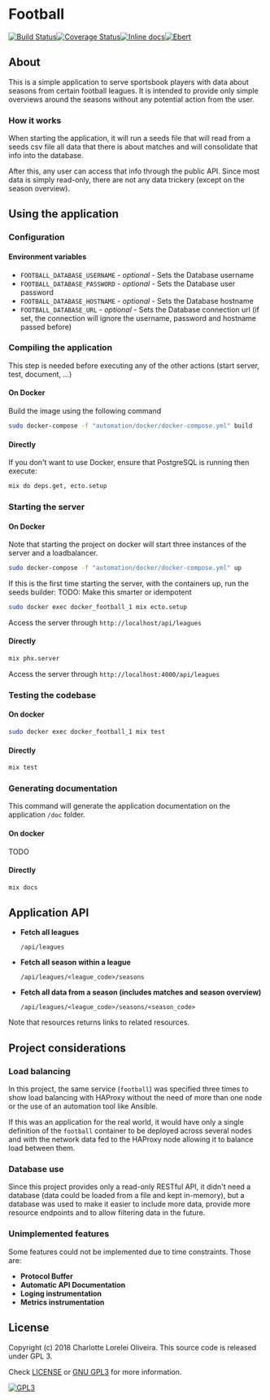 # Football
[![Build Status](https://travis-ci.org/mememori/football.svg?branch=master)](https://travis-ci.org/mememori/football)[![Coverage Status](https://coveralls.io/repos/github/mememori/football/badge.svg?branch=master)](https://coveralls.io/github/mememori/football?branch=master)[![Inline docs](http://inch-ci.org/github/mememori/football.svg?branch=master)](http://inch-ci.org/github/mememori/football)[![Ebert](https://ebertapp.io/github/mememori/football.svg)](https://ebertapp.io/github/mememori/football)

## About
This is a simple application to serve sportsbook players with data about seasons from certain football leagues. It is intended to provide only simple overviews around the seasons without any potential action from the user.

### How it works
When starting the application, it will run a seeds file that will read from a seeds csv file all data that there is about matches and will consolidate that info into the database.

After this, any user can access that info through the public API. Since most data is simply read-only, there are not any data trickery (except on the season overview).

## Using the application
### Configuration
#### Environment variables
- `FOOTBALL_DATABASE_USERNAME` - _optional_ - Sets the Database username
- `FOOTBALL_DATABASE_PASSWORD` - _optional_ - Sets the Database user password
- `FOOTBALL_DATABASE_HOSTNAME` - _optional_ - Sets the Database hostname
- `FOOTBALL_DATABASE_URL` - _optional_ - Sets the Database connection url (if set, the connection will ignore the username, password and hostname passed before)

### Compiling the application
This step is needed before executing any of the other actions (start server, test, document, ...)

#### On Docker
Build the image using the following command
```bash
sudo docker-compose -f "automation/docker/docker-compose.yml" build
```

#### Directly
If you don't want to use Docker, ensure that PostgreSQL is running then execute:
```bash
mix do deps.get, ecto.setup
```

### Starting the server
#### On Docker
Note that starting the project on docker will start three instances of the server and a loadbalancer.
```bash
sudo docker-compose -f "automation/docker/docker-compose.yml" up
```

If this is the first time starting the server, with the containers up, run the seeds builder:
TODO: Make this smarter or idempotent
```bash
sudo docker exec docker_football_1 mix ecto.setup
```

Access the server through `http://localhost/api/leagues`

#### Directly
```bash
mix phx.server
```

Access the server through `http://localhost:4000/api/leagues`

### Testing the codebase
#### On docker
```bash
sudo docker exec docker_football_1 mix test
```

#### Directly
```bash
mix test
```

### Generating documentation
This command will generate the application documentation on the application `/doc` folder.

#### On docker
TODO

#### Directly
```bash
mix docs
```

## Application API
- **Fetch all leagues**
    ```
    /api/leagues
    ```
- **Fetch all season within a league**
  ```
  /api/leagues/<league_code>/seasons
  ```
- **Fetch all data from a season (includes matches and season overview)**
  ```
  /api/leagues/<league_code>/seasons/<season_code>
  ```

Note that resources returns links to related resources.

## Project considerations
### Load balancing
In this project, the same service (`football`) was specified three times to show load balancing with HAProxy without the need of more than one node or the use of an automation tool like Ansible.

If this was an application for the real world, it would have only a single definition of the `football` container to be deployed across several nodes and with the network data fed to the HAProxy node allowing it to balance load between them.

### Database use
Since this project provides only a read-only RESTful API, it didn't need a database (data could be loaded from a file and kept in-memory), but a database was used to make it easier to include more data, provide more resource endpoints and to allow filtering data in the future.

### Unimplemented features
Some features could not be implemented due to time constraints. Those are:
- **Protocol Buffer**
- **Automatic API Documentation**
- **Loging instrumentation**
- **Metrics instrumentation**

## License
Copyright (c) 2018 Charlotte Lorelei Oliveira.
This source code is released under GPL 3.

Check [LICENSE](LICENSE) or [GNU GPL3](https://www.gnu.org/licenses/gpl-3.0.en.html)
for more information.

[![GPL3](https://www.gnu.org/graphics/gplv3-88x31.png)](https://www.gnu.org/licenses/gpl-3.0.en.html)
